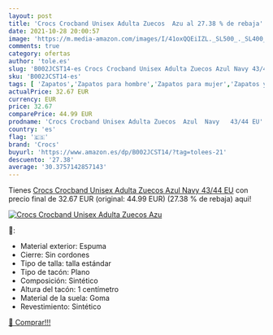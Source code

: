 ```yaml
---
layout: post
title: 'Crocs Crocband Unisex Adulta Zuecos  Azu al 27.38 % de rebaja'
date: 2021-10-28 20:00:57
image: 'https://m.media-amazon.com/images/I/41oxQQEiIZL._SL500_._SL400_.jpg'
comments: true
category: ofertas
author: 'tole.es'
slug: 'B002JCST14-es Crocs Crocband Unisex Adulta Zuecos Azul Navy 43/44 EU'
sku: 'B002JCST14-es'
tags: [ 'Zapatos','Zapatos para hombre','Zapatos para mujer','Zapatos y complementos','Zuecos de mujer','Zuecos y mules de mujer','Zuecos y mules para hombre','crocs','zuecos', ]
actualPrice: 32.67 EUR
currency: EUR
price: 32.67
comparePrice: 44.99 EUR
prodname: 'Crocs Crocband Unisex Adulta Zuecos  Azul  Navy   43/44 EU'
country: 'es'
flag: '🇪🇸'
brand: 'Crocs'
buyurl: 'https://www.amazon.es/dp/B002JCST14/?tag=tolees-21'
descuento: '27.38'
average: '30.3757142857143'
---
```


Tienes [Crocs Crocband Unisex Adulta Zuecos  Azul  Navy   43/44 EU](https://www.amazon.es/dp/B002JCST14/?tag=tolees-21) con precio final de  32.67 EUR (original: 44.99 EUR) (27.38 %  de rebaja) aqui!

[![Crocs Crocband Unisex Adulta Zuecos  Azu](https://m.media-amazon.com/images/I/41oxQQEiIZL._SL500_._SL400_.jpg)](https://www.amazon.es/dp/B002JCST14/?tag=tolees-21)

🔎:

- Material exterior: Espuma
- Cierre: Sin cordones
- Tipo de talla: talla estándar
- Tipo de tacón: Plano
- Composición: Sintético
- Altura del tacón: 1 centímetro
- Material de la suela: Goma
- Revestimiento: Sintético

[🛒 Comprar!!!](https://www.amazon.es/dp/B002JCST14/?tag=tolees-21)
